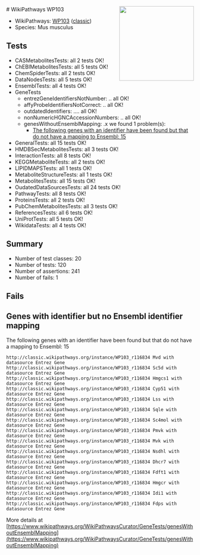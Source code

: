 <img style="float: right; width: 200px" src="https://upload.wikimedia.org/wikipedia/commons/thumb/8/83/Wplogo_with_text_500.png/640px-Wplogo_with_text_500.png" />
# WikiPathways WP103

* WikiPathways: [WP103](https://wikipathways.org/pathways/WP103) ([classic](https://classic.wikipathways.org/instance/WP103))
* Species: Mus musculus
## Tests
* CASMetabolitesTests: all 2 tests OK!
* ChEBIMetabolitesTests: all 5 tests OK!
* ChemSpiderTests: all 2 tests OK!
* DataNodesTests: all 5 tests OK!
* EnsemblTests: all 4 tests OK!
* GeneTests
    * entrezGeneIdentifiersNotNumber: .. all OK!
    * affyProbeIdentifiersNotCorrect: .. all OK!
    * outdatedIdentifiers: .... all OK!
    * nonNumericHGNCAccessionNumbers: .. all OK!
    * genesWithoutEnsemblMapping: .x we found 1 problem(s):
        * [The following genes with an identifier have been found but that do not have a mapping to Ensembl: 15](#c4e54312)
* GeneralTests: all 15 tests OK!
* HMDBSecMetabolitesTests: all 3 tests OK!
* InteractionTests: all 8 tests OK!
* KEGGMetaboliteTests: all 2 tests OK!
* LIPIDMAPSTests: all 1 tests OK!
* MetaboliteStructureTests: all 1 tests OK!
* MetabolitesTests: all 15 tests OK!
* OudatedDataSourcesTests: all 24 tests OK!
* PathwayTests: all 8 tests OK!
* ProteinsTests: all 2 tests OK!
* PubChemMetabolitesTests: all 3 tests OK!
* ReferencesTests: all 6 tests OK!
* UniProtTests: all 5 tests OK!
* WikidataTests: all 4 tests OK!


## Summary

* Number of test classes: 20
* Number of tests: 120
* Number of assertions: 241
* Number of fails: 1

## Fails

<a name="c4e54312" />

## Genes with identifier but no Ensembl identifier mapping

The following genes with an identifier have been found but that do not have a mapping to Ensembl: 15
```
http://classic.wikipathways.org/instance/WP103_r116834 Mvd with datasource Entrez Gene
http://classic.wikipathways.org/instance/WP103_r116834 Sc5d with datasource Entrez Gene
http://classic.wikipathways.org/instance/WP103_r116834 Hmgcs1 with datasource Entrez Gene
http://classic.wikipathways.org/instance/WP103_r116834 Cyp51 with datasource Entrez Gene
http://classic.wikipathways.org/instance/WP103_r116834 Lss with datasource Entrez Gene
http://classic.wikipathways.org/instance/WP103_r116834 Sqle with datasource Entrez Gene
http://classic.wikipathways.org/instance/WP103_r116834 Sc4mol with datasource Entrez Gene
http://classic.wikipathways.org/instance/WP103_r116834 Pmvk with datasource Entrez Gene
http://classic.wikipathways.org/instance/WP103_r116834 Mvk with datasource Entrez Gene
http://classic.wikipathways.org/instance/WP103_r116834 Nsdhl with datasource Entrez Gene
http://classic.wikipathways.org/instance/WP103_r116834 Dhcr7 with datasource Entrez Gene
http://classic.wikipathways.org/instance/WP103_r116834 Fdft1 with datasource Entrez Gene
http://classic.wikipathways.org/instance/WP103_r116834 Hmgcr with datasource Entrez Gene
http://classic.wikipathways.org/instance/WP103_r116834 Idi1 with datasource Entrez Gene
http://classic.wikipathways.org/instance/WP103_r116834 Fdps with datasource Entrez Gene
```

More details at [https://www.wikipathways.org/WikiPathwaysCurator/GeneTests/genesWithoutEnsemblMapping](https://www.wikipathways.org/WikiPathwaysCurator/GeneTests/genesWithoutEnsemblMapping)

